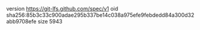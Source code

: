 version https://git-lfs.github.com/spec/v1
oid sha256:85b3c33c900adae295b337be14c038a975efe9febdedd84a300d32abb9708efe
size 5943
